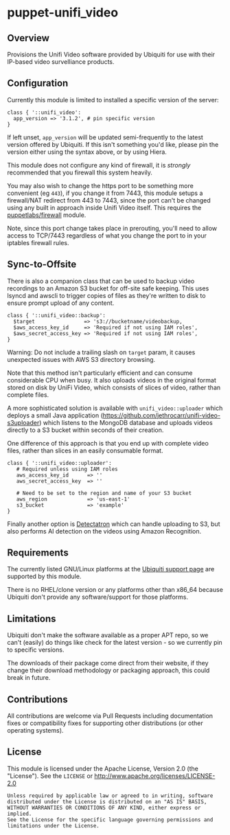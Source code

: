 # puppet-unifi_video

## Overview

Provisions the Unifi Video software provided by Ubiquiti for use with their
IP-based video survelliance products.


## Configuration

Currently this module is limited to installed a specific version of the server:

    class { '::unifi_video':
      app_version => '3.1.2', # pin specific version
    }

If left unset, `app_version` will be updated semi-frequently to the latest
version offered by Ubiquiti. If this isn't something you'd like, please pin
the version either using the syntax above, or by using Hiera.

This module does not configure any kind of firewall, it is *strongly*
recommended that you firewall this system heavily.

You may also wish to change the https port to be something more convenient
(eg `443`), if you change it from 7443, this module setups a firewall/NAT
redirect from 443 to 7443, since the port can't be changed using any built
in approach inside Unifi Video itself. This requires the
[puppetlabs/firewall](https://forge.puppetlabs.com/puppetlabs/firewall) module.

Note, since this port change takes place in prerouting, you'll need to allow
access to TCP/7443 regardless of what you change the port to in your iptables
firewall rules.


## Sync-to-Offsite

There is also a companion class that can be used to backup video recordings to
an Amazon S3 bucket for off-site safe keeping. This uses lsyncd and awscli to
trigger copies of files as they're written to disk to ensure prompt upload of
any content.

    class { '::unifi_video::backup':
      $target                => 's3://bucketname/videobackup,
      $aws_access_key_id     => 'Required if not using IAM roles',
      $aws_secret_access_key => 'Required if not using IAM roles',
    }

Warning: Do not include a trailing slash on `target` param, it causes
unexpected issues with AWS S3 directory browsing.

Note that this method isn't particularly efficient and can consume considerable
CPU when busy. It also uploads videos in the original format stored on disk by
UniFi Video, which consists of slices of video, rather than complete files.

A more sophisticated solution is available with `unifi_video::uploader` which
deploys a small Java application (https://github.com/jethrocarr/unifi-video-s3uploader)
which listens to the MongoDB database and uploads videos directly to a S3
bucket within seconds of their creation.

One difference of this approach is that you end up with complete video files,
rather than slices in an easily consumable format.

    class { '::unifi_video::uploader':
       # Required unless using IAM roles
       aws_access_key_id      => ''
       aws_secret_access_key  => ''

       # Need to be set to the region and name of your S3 bucket
       aws_region             => 'us-east-1'
       s3_bucket              => 'example'
    }

Finally another option is [Detectatron](https://github.com/jethrocarr/detectatron)
which can handle uploading to S3, but also performs AI detection on the videos
using Amazon Recognition.


## Requirements

The currently listed GNU/Linux platforms at the [Ubiquiti support page](https://www.ubnt.com/download/unifi-video)
are supported by this module.

There is no RHEL/clone version or any platforms other than x86_64 because
Ubiquiti don't provide any software/support for those platforms.


## Limitations

Ubiquiti don't make the software available as a proper APT repo, so we can't
(easily) do things like check for the latest version - so we currently pin to
specific versions.

The downloads of their package come direct from their website, if they change
their download methodology or packaging approach, this could break in future.



## Contributions

All contributions are welcome via Pull Requests including documentation fixes
or compatibility fixes for supporting other distributions (or other operating
systems).


## License

This module is licensed under the Apache License, Version 2.0 (the "License").
See the `LICENSE` or http://www.apache.org/licenses/LICENSE-2.0

    Unless required by applicable law or agreed to in writing, software
    distributed under the License is distributed on an "AS IS" BASIS,
    WITHOUT WARRANTIES OR CONDITIONS OF ANY KIND, either express or implied.
    See the License for the specific language governing permissions and
    limitations under the License.
